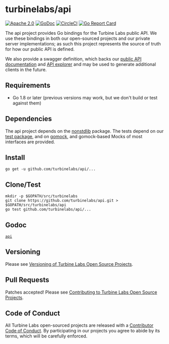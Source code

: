 
[//]: # ( Copyright 2017 Turbine Labs, Inc.                                   )
[//]: # ( you may not use this file except in compliance with the License.    )
[//]: # ( You may obtain a copy of the License at                             )
[//]: # (                                                                     )
[//]: # (     http://www.apache.org/licenses/LICENSE-2.0                      )
[//]: # (                                                                     )
[//]: # ( Unless required by applicable law or agreed to in writing, software )
[//]: # ( distributed under the License is distributed on an "AS IS" BASIS,   )
[//]: # ( WITHOUT WARRANTIES OR CONDITIONS OF ANY KIND, either express or     )
[//]: # ( implied. See the License for the specific language governing        )
[//]: # ( permissions and limitations under the License.                      )

# turbinelabs/api

[![Apache 2.0](https://img.shields.io/hexpm/l/plug.svg)](LICENSE)
[![GoDoc](https://godoc.org/github.com/turbinelabs/api?status.svg)](https://godoc.org/github.com/turbinelabs/api)
[![CircleCI](https://circleci.com/gh/turbinelabs/api.svg?style=shield)](https://circleci.com/gh/turbinelabs/api)
[![Go Report Card](https://goreportcard.com/badge/github.com/turbinelabs/api)](https://goreportcard.com/report/github.com/turbinelabs/apicli)

The api project provides Go bindings for the Turbine Labs public API. We use
these bindings in both our open-sourced projects and our private server
implementations; as such this project represents the source of truth for how
our public API is defined.

We also provide a swagger definition, which backs our
[public API documentation](https://docs.turbinelabs.io/docs/versions/1.0/) and
[API explorer](https://docs.turbinelabs.io/api-explorer/turbine-labs/versions/1.0/)
and may be used to generate additional clients in the future.

## Requirements

- Go 1.8 or later (previous versions may work, but we don't build or test against them)

## Dependencies

The api project depends on the
[nonstdlib](https://github.com/turbinelabs/nonstdlib) package. The tests depend
on our [test package](https://github.com/turbinelabs/test), and on
[gomock](https://github.com/golang/mock), and gomock-based Mocks of
most interfaces are provided.

## Install

```
go get -u github.com/turbinelabs/api/...
```

## Clone/Test

```
mkdir -p $GOPATH/src/turbinelabs
git clone https://github.com/turbinelabs/api.git > $GOPATH/src/turbinelabs/api
go test github.com/turbinelabs/api/...
```

## Godoc

[`api`](https://godoc.org/github.com/turbinelabs/api)

## Versioning

Please see [Versioning of Turbine Labs Open Source Projects](http://github.com/turbinelabs/developer/blob/master/README.md#versioning).

## Pull Requests

Patches accepted! Please see
[Contributing to Turbine Labs Open Source Projects](http://github.com/turbinelabs/developer/blob/master/README.md#contributing).

## Code of Conduct

All Turbine Labs open-sourced projects are released with a
[Contributor Code of Conduct](CODE_OF_CONDUCT.md). By participating in our
projects you agree to abide by its terms, which will be carefully enforced.
